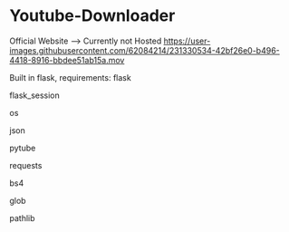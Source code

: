 # Youtube-Downloader

Official Website --> Currently not Hosted
https://user-images.githubusercontent.com/62084214/231330534-42bf26e0-b496-4418-8916-bbdee51ab15a.mov

Built in flask, requirements:
flask

flask_session

os

json

pytube

requests

bs4

glob

pathlib




